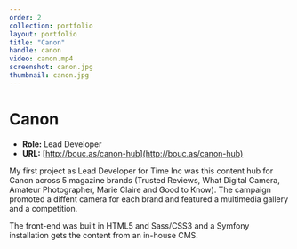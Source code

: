 ```yaml
---
order: 2
collection: portfolio
layout: portfolio
title: "Canon"
handle: canon
video: canon.mp4
screenshot: canon.jpg
thumbnail: canon.jpg
---
```

# Canon

- **Role:** Lead Developer
- **URL:** [http://bouc.as/canon-hub](http://bouc.as/canon-hub)

My first project as Lead Developer for Time Inc was this content hub for Canon across 5 magazine brands (Trusted Reviews, What Digital Camera, Amateur Photographer, Marie Claire and Good to Know). The campaign promoted a diffent camera for each brand and featured a multimedia gallery and a competition.

The front-end was built in HTML5 and Sass/CSS3 and a Symfony installation gets the content from an in-house CMS.